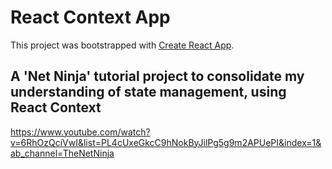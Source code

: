 # React Context App

This project was bootstrapped with [Create React App](https://github.com/facebook/create-react-app).

## A 'Net Ninja' tutorial project to consolidate my understanding of state management, using React Context

https://www.youtube.com/watch?v=6RhOzQciVwI&list=PL4cUxeGkcC9hNokByJilPg5g9m2APUePI&index=1&ab_channel=TheNetNinja
 

